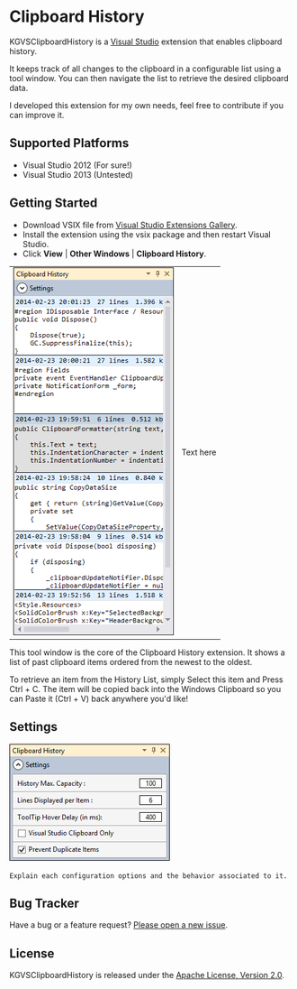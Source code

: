 # Clipboard History

KGVSClipboardHistory is a <a href="http://www.microsoft.com/visualstudio/eng" target="_blank">Visual Studio</a>
extension that enables clipboard history.

It keeps track of all changes to the clipboard in a configurable list using a tool window.
You can then navigate the list to retrieve the desired clipboard data.

I developed this extension for my own needs, feel free to contribute if you can improve it.

## Supported Platforms

* Visual Studio 2012 (For sure!)
* Visual Studio 2013 (Untested)

## Getting Started

* Download VSIX file from <a href="http://www.microsoft.com/visualstudio/eng" target="_blank">Visual Studio Extensions Gallery</a>.
* Install the extension using the vsix package and then restart Visual Studio.
* Click **View** | **Other Windows** | **Clipboard History**.

<table width="100%" border="0">
    <tr>
        <td><img src="/ClipboardHistory/AppResources/Images/ScreenShot_ToolWindow.png" /></td>
        <td>Text here</td>
    </tr>
</table>

This tool window is the core of the Clipboard History extension.
It shows a list of past clipboard items ordered from the newest to the oldest.

To retrieve an item from the History List, simply Select this item and Press Ctrl + C. The item will be copied back into the Windows Clipboard so you can Paste it (Ctrl + V) back anywhere you'd like!

## Settings

![ClipboardHistory Settings Window](/ClipboardHistory/AppResources/Images/ScreenShot_Settings.png)

`Explain each configuration options and the behavior associated to it.`

## Bug Tracker

Have a bug or a feature request? [Please open a new issue](https://github.com/kavengagne/KGVSClipboardHistory/issues).

## License

KGVSClipboardHistory is released under the [Apache License, Version 2.0](/LICENSE.txt).
